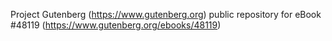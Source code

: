 Project Gutenberg (https://www.gutenberg.org) public repository for eBook #48119 (https://www.gutenberg.org/ebooks/48119)
